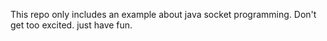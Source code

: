 This repo only includes an example about java socket programming. Don't get too excited. just have fun.